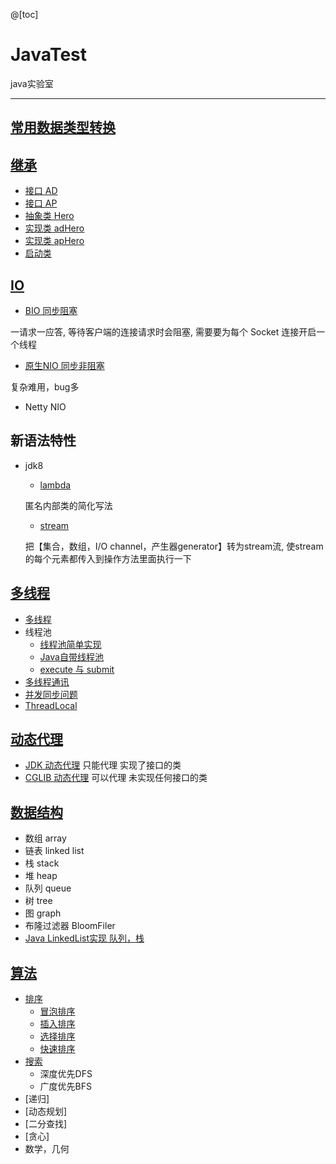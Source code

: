 @[toc]

# JavaTest
 java实验室

---

## [常用数据类型转换](./src/typeConversion)


## [继承](./src/extendsTest)
- [接口 AD](./src/extendsTest/AD.java)
- [接口 AP](./src/extendsTest/AP.java)
- [抽象类 Hero](./src/extendsTest/Hero.java)
- [实现类 adHero](./src/extendsTest/adHero.java)
- [实现类 apHero](./src/extendsTest/apHero.java)
- [启动类](./src/extendsTest/GameStart.java)

## [IO](./src/IO)
- [BIO 同步阻塞](./src/IO/BIO)

一请求一应答, 等待客户端的连接请求时会阻塞, 需要要为每个 Socket 连接开启一个线程
- [原生NIO 同步非阻塞](./src/IO/NIO)

复杂难用，bug多

- Netty NIO

## 新语法特性
- jdk8
    - [lambda](./src/languageFeatures/lambda.java)
    
  匿名内部类的简化写法
    - [stream](./src/languageFeatures/stream.java)
  
  把【集合，数组，I/O channel，产生器generator】转为stream流,
  使stream的每个元素都传入到操作方法里面执行一下

## [多线程](./src/Thread)

  - [多线程](./src/Thread/threadTest.java)
  - 线程池
    - [线程池简单实现](./src/Thread/threadPool/MyThreadTest.java)
    - [Java自带线程池](./src/Thread/threadPool/JavaThreadTest.java)
    - [execute 与 submit](./src/Thread/threadPool/submit.java)
  - [多线程通讯](./src/Thread/communication/communication.java)
  - [并发同步问题](./src/Thread/并发)
  - [ThreadLocal](./src/Thread/threadLocal/threadLocalTest.java)

## [动态代理](./src/proxy)
- [JDK 动态代理](./src/proxy/JDKProxy/proxy.java)
只能代理 实现了接口的类
- [CGLIB 动态代理](./src/proxy/CGLIBProxy/proxy.java)
可以代理 未实现任何接口的类

## [数据结构](./src/dataStructure)
- 数组 array
- 链表 linked list
- 栈 stack
- 堆 heap
- 队列 queue
- 树 tree
- 图 graph
- 布隆过滤器 BloomFiler
- [Java LinkedList实现 队列，栈](./src/dataStructure/collection/List/linkedList.java)

## [算法](./src/algorithm)
- [排序](./src/algorithm/sort)
    - [冒泡排序](./src/algorithm/sort/bubbleSort.java)
    - [插入排序](./src/algorithm/sort/insertionSort.java)
    - [选择排序](./src/algorithm/sort/selctionSort.java)
    - [快速排序](./src/algorithm/sort/quickSort.java)
- [搜索](./src/algorithm/)
    - 深度优先DFS
    - 广度优先BFS
- [递归]
- [动态规划]
- [二分查找]
- [贪心]
- 数学，几何

